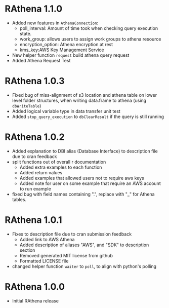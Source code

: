 # RAthena 1.1.0
* Added new features in `AthenaConnection`:
  * poll_interval: Amount of time took when checking query execution state.
  * work_group: allows users to assign work groups to athena resource
  * encryption_option: Athena encryption at rest
  * kms_key:AWS Key Management Service
* New helper function `request` build athena query request
* Added Athena Request Test

# RAthena 1.0.3
* Fixed bug of miss-alignment of s3 location and athena table on lower level folder structures, when writing data.frame to athena (using `dbWriteTable`)
* Added logical variable type in data transfer unit test
* Added `stop_query_execution` to `dbClearResult` if the query is still running

# RAthena 1.0.2
* Added explanation to DBI alias (Database Interface) to description file due to cran feedback
* split functions out of overall r documentation
  * Added extra examples to each function
  * Added return values
  * Added examples that allowed users not to require aws keys
  * Added note for user on some example that require an AWS account to run example
* fixed bug with field names containing ".", replace with "_" for Athena tables.

# RAthena 1.0.1 
* Fixes to description file due to cran submission feedback
  * Added link to AWS Athena
  * Added description of aliases "AWS", and "SDK" to description section
  * Removed generated MIT license from github
  * Formatted LICENSE file
* changed helper function `waiter` to `poll`, to align with python's polling

# RAthena 1.0.0
* Initial RAthena release